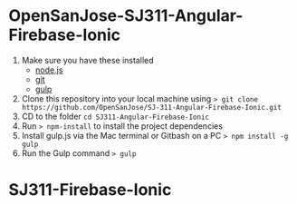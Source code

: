 # OpenSanJose-SJ311-Angular-Firebase-Ionic

1. Make sure you have these installed
	- [node.js](http://nodejs.org/)
	- [git](http://git-scm.com/)
	- [gulp](http://gulpjs.com/)
2. Clone this repository into your local machine using `> git clone https://github.com/OpenSanJose/SJ-311-Angular-Firebase-Ionic.git`
3. CD to the folder `cd SJ311-Angular-Firebase-Ionic`
4. Run `> npm-install` to install the project dependencies
5. Install gulp.js via the Mac terminal or Gitbash on a PC `> npm install -g gulp`
5. Run the Gulp command `> gulp`
# SJ311-Firebase-Ionic

